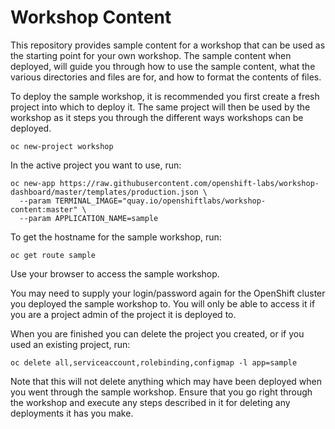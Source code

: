 Workshop Content
================

This repository provides sample content for a workshop that can be used as the starting point for your own workshop. The sample content when deployed, will guide you through how to use the sample content, what the various directories and files are for, and how to format the contents of files.

To deploy the sample workshop, it is recommended you first create a fresh project into which to deploy it. The same project will then be used by the workshop as it steps you through the different ways workshops can be deployed.

```
oc new-project workshop
```

In the active project you want to use, run:

```
oc new-app https://raw.githubusercontent.com/openshift-labs/workshop-dashboard/master/templates/production.json \
  --param TERMINAL_IMAGE="quay.io/openshiftlabs/workshop-content:master" \
  --param APPLICATION_NAME=sample
```

To get the hostname for the sample workshop, run:

```
oc get route sample
```

Use your browser to access the sample workshop.

You may need to supply your login/password again for the OpenShift cluster you deployed the sample workshop to. You will only be able to access it if you are a project admin of the project it is deployed to.

When you are finished you can delete the project you created, or if you used an existing project, run:

```
oc delete all,serviceaccount,rolebinding,configmap -l app=sample
```

Note that this will not delete anything which may have been deployed when you went through the sample workshop. Ensure that you go right through the workshop and execute any steps described in it for deleting any deployments it has you make.

